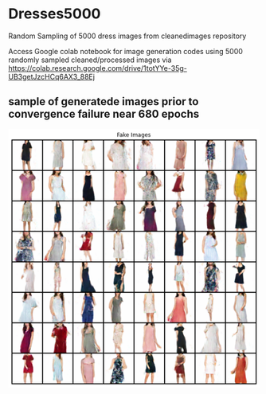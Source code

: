 # Dresses5000
 Random Sampling of 5000 dress images from cleanedimages repository
 
Access Google colab notebook for image generation codes using 5000 randomly sampled cleaned/processed images via https://colab.research.google.com/drive/1totYYe-35g-UB3getJzcHCq6AX3_88Ej

## sample of generatede images prior to convergence failure near 680 epochs
![Generated images from 5000 randomly sampled cleaned/processed images](https://github.com/mingxiuuuuu/Dresses5000/blob/master/generated%20image%20from%205000%20cleaned%20images.png)

